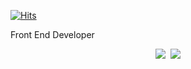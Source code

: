 [![Hits](https://hits.seeyoufarm.com/api/count/incr/badge.svg?url=https%3A%2F%2Fgithub.com%2Fzzsza)](https://hits.seeyoufarm.com) 


Front End Developer


<p align="center">
  <a href="https://velog.io/@arthur"><img src="https://img.shields.io/badge/Tech%20Blog-11B48A?style=flat-square&logo=Vimeo&logoColor=white&link=https://velog.io/@arthur"/></a>&nbsp
  <a href="mailto:yundosa2@naver.com"><img src="https://img.shields.io/badge/Naver-d14836?style=flat-square&logo=Naver&logoColor=#03C75A&link=mailto:yundosa2@naver.com"/></a>

</p>
